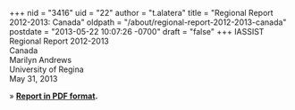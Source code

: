 +++
nid = "3416"
uid = "22"
author = "t.alatera"
title = "Regional Report 2012-2013: Canada"
oldpath = "/about/regional-report-2012-2013-canada"
postdate = "2013-05-22 10:07:26 -0700"
draft = "false"
+++
IASSIST Regional Report 2012-2013\
Canada\
Marilyn Andrews\
University of Regina\
May 31, 2013

» **[Report in PDF
format](http://iassistdata.org/sites/default/files/canada_regional_report_2012-2013.pdf).**
